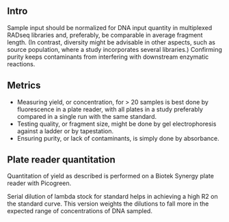 ## Intro
Sample input should be normalized for DNA input quantity in multiplexed RADseq libraries and, preferably, be comparable in average fragment length. (In contrast, diversity might be advisable in other aspects, such as source population, where a study incorporates several libraries.) Confirming purity keeps contaminants from interfering with downstream enzymatic reactions.

## Metrics

- Measuring yield, or concentration, for > 20 samples is best done by fluorescence in a plate reader, with all plates in a study preferably compared in a single run with the same standard.
- Testing quality, or fragment size, might be done by gel electrophoresis against a ladder or by tapestation.
- Ensuring purity, or lack of contaminants, is simply done by absorbance.

## Plate reader quantitation
Quantitation of yield as described is performed on a Biotek Synergy plate reader with Picogreen.

Serial dilution of lambda stock for standard helps in achieving a high R2 on the standard curve. This version weights the dilutions to fall more in the expected range of concentrations of DNA sampled.
